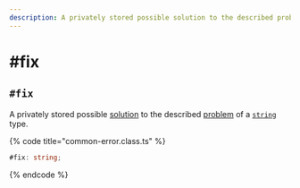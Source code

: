 ```yaml
---
description: A privately stored possible solution to the described problem
---
```


# #fix

## `#fix`

A privately stored possible [solution](../../getting-started/basic-concepts.md#fix) to the described [problem](../../getting-started/basic-concepts.md#problem) of a [`string`](https://developer.mozilla.org/en-US/docs/Web/JavaScript/Reference/Global\_Objects/String) type.

{% code title="common-error.class.ts" %}
```typescript
#fix: string;
```
{% endcode %}
